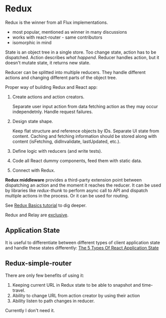 # Redux

Redux is the winner from all Flux implementations.
- most popular, mentioned as winner in many discussions
- works with react-router - same contributors
- isomorphic in mind

State is an object tree in a single store. Too change state, action has to be dispatched. Action describes *what happend*. Reducer handles action, but it doesn't mutate state, it returns new state.

Reducer can be splitted into multiple reducers. They handle different actions and changing different parts of the object tree.

Proper way of building Redux and React app:

1. Create actions and action creators.

    Separate user input action from data fetching action as they may occur independetnly. Handle request failures.

2. Design state shape.

    Keep flat structure and reference objects by IDs. Separate UI state from content. Caching and fetching information should be stored along with content (isFetching, didInvalidate, lastUpdated, etc.).

3. Define logic with reducers (and write tests).

4. Code all React dummy components, feed them with static data.

5. Connect with Redux.


**Redux middleware** provides a third-party extension point between dispatching an action and the moment it reaches the reducer. It can be used by libraries like *redux-thunk* to perform async call to API and dispatch multiple actions in the process. Or it can be used for routing.

See [Redux Basics tutorial](http://rackt.org/redux/docs/basics/index.html) to dig deeper.

Redux and Relay are [exclusive](https://github.com/rackt/redux/issues/1036).

## Application State

It is useful to differentiate between different types of client application state and handle these states differently: [The 5 Types Of React Application State](http://jamesknelson.com/5-types-react-application-state/)


## Redux-simple-router

There are only few benefits of using it:
1. Keeping current URL in Redux state to be able to snapshot and time-travel.
2. Ability to change URL from action creator by using their action 
3. Ability listen to path changes in reducer.

Currently I don't need it.